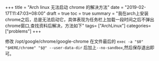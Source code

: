 +++
title = "Arch linux 无法启动 chrome 的解决方法"
date = "2019-02-17T11:47:03+08:00"
draft = true
toc = true
summary = "我在arch上安装chrome之后，总是无法启动它，具体表现为任务栏上加载一段时间之后不弹出chrome窗口,查找资料后解决，方法如下"
tags= ["ArchLinux"]
categories= ["problems"]
+++

修改 /opt/google/chrome/google-chrome
在文件最后的 `exec -a "$0" "$HERE/chrome" "$@" --user-data-dir` 后加上`--no-sandbox`,然后保存退出即可。

